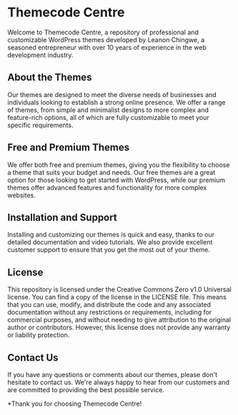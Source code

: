 # Themecode Centre
Welcome to Themecode Centre, a repository of professional and customizable WordPress themes developed by Leanon Chingwe, a seasoned entrepreneur with over 10 years of experience in the web development industry.

## About the Themes
Our themes are designed to meet the diverse needs of businesses and individuals looking to establish a strong online presence. We offer a range of themes, from simple and minimalist designs to more complex and feature-rich options, all of which are fully customizable to meet your specific requirements.

## Free and Premium Themes
We offer both free and premium themes, giving you the flexibility to choose a theme that suits your budget and needs. Our free themes are a great option for those looking to get started with WordPress, while our premium themes offer advanced features and functionality for more complex websites.

## Installation and Support
Installing and customizing our themes is quick and easy, thanks to our detailed documentation and video tutorials. We also provide excellent customer support to ensure that you get the most out of your theme.

## License
This repository is licensed under the Creative Commons Zero v1.0 Universal license. You can find a copy of the license in the LICENSE file. This means that you can use, modify, and distribute the code and any associated documentation without any restrictions or requirements, including for commercial purposes, and without needing to give attribution to the original author or contributors. However, this license does not provide any warranty or liability protection.

## Contact Us
If you have any questions or comments about our themes, please don't hesitate to contact us. We're always happy to hear from our customers and are committed to providing the best possible service.

*Thank you for choosing Themecode Centre!
